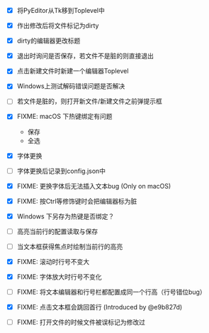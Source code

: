 - [x] 将PyEditor从Tk移到Toplevel中
- [x] 作出修改后将文件标记为dirty
- [x] dirty的编辑器更改标题
- [x] 退出时询问是否保存，若文件不是脏的则直接退出
- [x] 点击新建文件时新建一个编辑器Toplevel
- [x] Windows上测试解码错误问题是否解决
- [ ] 若文件是脏的，则打开新文件/新建文件之前弹提示框
- [x] FIXME: macOS 下热键绑定有问题
    - 保存
    - 全选
- [x] 字体更换
- [ ] 字体更换后记录到config.json中
- [x] FIXME: 更换字体后无法插入文本bug (Only on macOS)
- [x] FIXME: 按Ctrl等修饰键时会把编辑器标为脏
- [x] Windows 下另存为热键是否绑定？
- [ ] 高亮当前行的配置读取与保存
- [ ] 当文本框获得焦点时绘制当前行的高亮
- [x] FIXME: 滚动时行号不变大
- [x] FIXME: 字体放大时行号不变化
- [ ] FIXME: 将文本编辑器和行号栏都配置成同一个行高（行号错位bug）
- [x] FIXME: 点击文本框会跳回首行 (Introduced by @e9b827d)
- [ ] FIXME: 打开文件的时候文件被误标记为修改过

